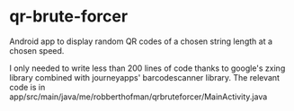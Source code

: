 # qr-brute-forcer
Android app to display random QR codes of a chosen string length at a chosen speed.

I only needed to write less than 200 lines of code thanks to google's zxing library combined with journeyapps' barcodescanner library.
The relevant code is in app/src/main/java/me/robberthofman/qrbruteforcer/MainActivity.java

